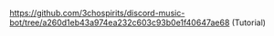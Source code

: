 https://github.com/3chospirits/discord-music-bot/tree/a260d1eb43a974ea232c603c93b0e1f40647ae68 (Tutorial)